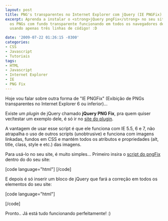 ```yaml
---
layout: post
title: PNG's transparentes no Internet Explorer com jQuery (IE PNGFix)
excerpt: Aprenda a instalar o <strong>jQuery pngFix</strong> no seu site e deixe todos
  os PNGs com fundo transparente funcionando em todos os navegadores desde o IE 5.5
  usando apenas três linhas de código! :D

date: '2009-07-22 01:26:15 -0300'
categories:
- CSS
- Javascript
- Tutoriais
tags:
- HTML
- Javascript
- Internet Explorer
- IE
- PNG Fix
---
```

<p>Hoje vou falar sobre outra forma de "IE PNGFix" (Exibição de PNGs transparentes no Internet Explorer 6 ou inferior)...</p>
<p>Existe um <em>plugin</em> de jQuery chamado <strong>jQuery PNG Fix</strong>, pra quem quiser ver/testar um exemplo dele, é só ir no <a href="http://jquery.andreaseberhard.de/pngFix/" target="_blank">site do plugin</a>.</p>
<p>A vantagem de usar esse script é que ele funciona com IE 5.5, 6 e 7, não atrapalha o uso de outros scripts (unobtrusive) e funciona com imagens linkadas, fundos em CSS e mantém todos os atributos e propriedades (alt, title, class, style e etc.) das imagens.</p>
<p>Para usá-lo no seu site, é muito simples... Primeiro insira o <a href="http://jquery.andreaseberhard.de/pngFix/jquery.pngFix.js" target="_blank">script do pngFix</a> dentro do <head> do seu site:</p>
<p>[code language="html"]<head>
  <title>Meu Site</title>
  <script language="JavaScript" src="jquery.js" type="text/javascript"></script>
  <script language="JavaScript" src="jquery.pngFix.js" type="text/javascript"></script>
</head>[/code]</p>
<p>E depois é só inserir um bloco de jQuery que fará a correção em todos os elementos do seu site:</p>
<p>[code language="html"]<head>
  <title>Meu Site</title>
  <script language="JavaScript" src="jquery.js" type="text/javascript"></script>
  <script language="JavaScript" src="jquery.pngFix.js" type="text/javascript"></script></p>
<p>  <script language="JavaScript" type="text/javascript">
	$(document).ready(function(){
		$(document).pngFix(); // "Executa" o pngFix em todos os elementos do site
	});
  </script>
</head>[/code]</p>
<p>Pronto.. Já está tudo funcionando perfeitamente! :)</p>
